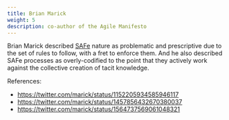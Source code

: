 ```yaml
---
title: Brian Marick
weight: 5
description: co-author of the Agile Manifesto
---
```


Brian Marick described [SAFe](https://www.scaledagileframework.com/) nature as problematic and prescriptive due to the set of rules to follow, with a fret to enforce them. And he also described SAFe processes as overly-codified to the point that they actively work against the collective creation of tacit knowledge.

References:
- https://twitter.com/marick/status/1152205934585946117 
- https://twitter.com/marick/status/1457856432670380037 
- https://twitter.com/marick/status/1564737569061048321 
